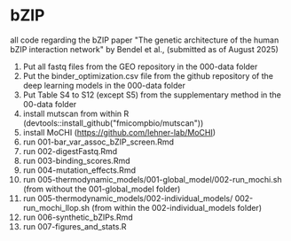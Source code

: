 # bZIP
all code regarding the bZIP paper "The genetic architecture of the human bZIP interaction network" by Bendel et al., (submitted as of August 2025)

1) Put all fastq files from the GEO repository in the 000-data folder
2) Put the binder_optimization.csv file from the github repository of the deep learning models in the 000-data folder
3) Put Table S4 to S12 (except S5) from the supplementary method in the 00-data folder
4) install mutscan from within R (devtools::install_github("fmicompbio/mutscan"))
5) install MoCHI (https://github.com/lehner-lab/MoCHI)
6) run 001-bar_var_assoc_bZIP_screen.Rmd
7) run 002-digestFastq.Rmd
8) run 003-binding_scores.Rmd
9) run 004-mutation_effects.Rmd
10) run 005-thermodynamic_models/001-global_model/002-run_mochi.sh (from without the 001-global_model folder)
11) run 005-thermodynamic_models/002-individual_models/ 002-run_mochi_llop.sh (from within the 002-individual_models folder)
12) run 006-synthetic_bZIPs.Rmd
13) run 007-figures_and_stats.R
